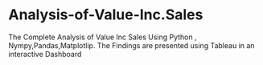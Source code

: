 # Analysis-of-Value-Inc.Sales
The Complete Analysis of Value Inc Sales Using Python , Nympy,Pandas,Matplotlip. The Findings are presented using Tableau in an interactive Dashboard
